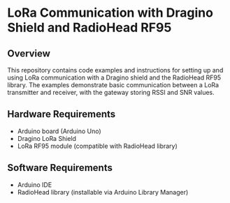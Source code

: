 # LoRa Communication with Dragino Shield and RadioHead RF95

## Overview
This repository contains code examples and instructions for setting up and using LoRa communication with a Dragino shield and the RadioHead RF95 library. The examples demonstrate basic communication between a LoRa transmitter and receiver, with the gateway storing RSSI and SNR values.

## Hardware Requirements
- Arduino board (Arduino Uno)
- Dragino LoRa Shield
- LoRa RF95 module (compatible with RadioHead library)

## Software Requirements
- Arduino IDE
- RadioHead library (installable via Arduino Library Manager)

